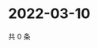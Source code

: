 # 2022-03-10

共 0 条

<!-- BEGIN WEIBO -->
<!-- 最后更新时间 Thu Mar 10 2022 07:14:49 GMT+0800 (China Standard Time) -->

<!-- END WEIBO -->

